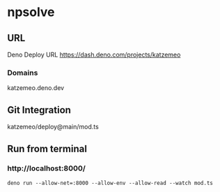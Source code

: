 # npsolve

## URL
Deno Deploy URL https://dash.deno.com/projects/katzemeo

### Domains
katzemeo.deno.dev

## Git Integration
katzemeo/deploy@main/mod.ts

## Run from terminal
### http://localhost:8000/
```
deno run --allow-net=:8000 --allow-env --allow-read --watch mod.ts
```